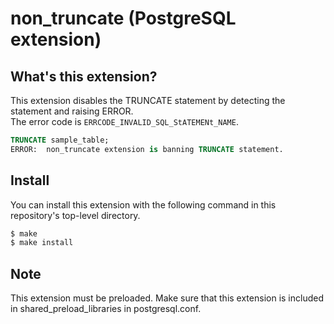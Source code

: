 # non_truncate (PostgreSQL extension)

## What's this extension?
This extension disables the TRUNCATE statement by detecting the statement and raising ERROR.<br>
The error code is `ERRCODE_INVALID_SQL_StATEMENt_NAME`.

```sql
TRUNCATE sample_table;
ERROR:  non_truncate extension is banning TRUNCATE statement.
```

## Install
You can install this extension with the following command in this repository's top-level directory.
```sh
$ make
$ make install
```

## Note
This extension must be preloaded. 
Make sure that this extension is included in shared_preload_libraries in postgresql.conf.
